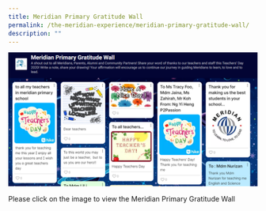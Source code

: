 ```yaml
---
title: Meridian Primary Gratitude Wall
permalink: /the-meridian-experience/meridian-primary-gratitude-wall/
description: ""
---
```

<a href = "https://padlet.com/meridianprimary/je0dpzy84plzfexb"><img src="/images/The%20Meridian%20Experience/Gratitude%20Wall.png"></a>

Please click on the image to view the Meridian Primary Gratitude Wall